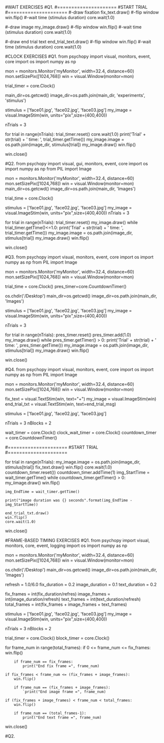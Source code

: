 #WAIT EXERCISES
#Q1.
#=====================
#START TRIAL
#===================== 
#-draw fixation
fix_text.draw()
#-flip window
win.flip()
#-wait time (stimulus duration)
core.wait(1.0)

#-draw image
my_image.draw()
#-flip window
win.flip()
#-wait time (stimulus duration)
core.wait(1.0)

#-draw end trial text
end_trial_text.draw()
#-flip window
win.flip()
#-wait time (stimulus duration)
core.wait(1.0)


#CLOCK EXERCISES
#Q1.
from psychopy import visual, monitors, event, core
import os
import numpy as np

mon = monitors.Monitor('myMonitor', width=32.4, distance=60)
mon.setSizePix([1024,768])
win = visual.Window(monitor=mon)

trial_timer = core.Clock()

main_dir=os.getcwd()
image_dir=os.path.join(main_dir, 'experiments', 'stimulus')

stimulus = ['face01.jpg', 'face02.jpg', 'face03.jpg']
my_image = visual.ImageStim(win, units="pix",size=(400,400))

nTrials = 3

for trial in range(nTrials):
    trial_timer.reset()
    core.wait(1.0)
    print('Trial' + str(trial) + ' time: ', trial_timer.getTime())
    my_image.image = os.path.join(image_dir, stimulus[trial])
    my_image.draw()
    win.flip()

win.close()

#Q2.
from psychopy import visual, gui, monitors, event, core
import os
import numpy as np
from PIL import Image

mon = monitors.Monitor('myMonitor', width=32.4, distance=60)
mon.setSizePix([1024,768])
win = visual.Window(monitor=mon)
main_dir=os.getcwd()
image_dir=os.path.join(main_dir, 'Images')

trial_time = core.Clock()

stimulus = ['face01.jpg', 'face02.jpg', 'face03.jpg']
my_image = visual.ImageStim(win, units="pix",size=(400,400))
nTrials = 3

for trial in range(nTrials):
    trial_timer.reset()
    my_image.draw()
    while trial_timer.getTime()<=1.0:
        print('Trial' + str(trial) + ' time: ', trial_timer.getTime())
    my_image.image = os.path.join(image_dir, stimulus[trial])
    my_image.draw()
    win.flip()

win.close()

#Q3.
from psychopy import visual, monitors, event, core
import os
import numpy as np
from PIL import Image

mon = monitors.Monitor('myMonitor', width=32.4, distance=60)
mon.setSizePix([1024,768])
win = visual.Window(monitor=mon)

trial_time = core.Clock()
pres_timer=core.CountdownTimer()

os.chdir('/Desktop')
main_dir=os.getcwd()
image_dir=os.path.join(main_dir, 'Images')

stimulus = ['face01.jpg', 'face02.jpg', 'face03.jpg']
my_image = visual.ImageStim(win, units="pix",size=(400,400))

nTrials = 3

for trial in range(nTrials):
    pres_timer.reset()
    pres_timer.add(1.0)
    my_image.draw()
    while pres_timer.getTimer() > 0:
        print('Trial' + str(trial) + ' time: ', pres_timer.getTime())
    my_image.image = os.path.join(image_dir, stimulus[trial])
    my_image.draw()
    win.flip()

win.close()

#Q4.
from psychopy import visual, monitors, event, core
import os
import numpy as np
from PIL import Image

mon = monitors.Monitor('myMonitor', width=32.4, distance=60)
mon.setSizePix([1024,768])
win = visual.Window(monitor=mon)

fix_text = visual.TextStim(win, text="+")
my_image = visual.ImageStim(win)
end_trial_txt = visual.TextStim(win, text=end_trial_msg)

stimulus = ['face01.jpg', 'face02.jpg', 'face03.jpg']

nTrials = 3
nBlocks = 2

wait_timer = core.Clock()
clock_wait_timer = core.Clock()
countdown_timer = core.CountdownTimer()

#=====================
#START TRIAL
#===================== 

for trial in range(nTrials):
    my_image.image = os.path.join(image_dir, stimulus[trial])
    fix_text.draw()
    win.flip()
    core.wait(1.0)
    countdown_timer.reset())
    countdown_timer.addTime(1)
    img_StartTime = wait_timer.getTime()
    while countdown_timer.getTimer() > 0:
        my_iimage.draw()
        win.flip()
        
    img_EndTime = wait_timer.getTime()
    
    print("image duration was {} seconds".format(img_EndTime - img_StartTime))
    
    end_trial_txt.draw()
    win.flip()
    core.wait(1.0)

win.close()

#FRAME-BASED TIMING EXERCISES 
#Q1.
from psychopy import visual, monitors, core, event, logging 
import os 
import numpy as np

mon = monitors.Monitor('myMonitor', width=32.4, distance=60)
mon.setSizePix([1024,768])
win = visual.Window(monitor=mon)

os.chdir('/Desktop')
main_dir=os.getcwd()
image_dir=os.path.join(main_dir, 'Images')

refresh = 1.0/6.0
fix_duration = 0.2
image_duration = 0.1
text_duration = 0.2

fix_frames = int(fix_duration/refres)
image_frames = int(image_duration/refresh)
text_frames = int(text_duration/refresh)
total_frames = int(fix_frames + image_frames + text_frames)

stimulus = ['face01.jpg', 'face02.jpg', 'face03.jpg']
my_image = visual.ImageStim(win, units="pix",size=(400,400))

nTrials = 3
nBlocks = 2

trial_timer = core.Clock()
block_timer = core.Clock()

for frame_num in range(total_frames):
    if 0 <= frame_num <= fix_frames:
        win.flip()
        
        if frame_num == fix_frames:
            print("End fix frame =", frame_num)
    
    if fix_frames < frame_num <= (fix_frames + image_frames):
        win.flip()
        
        if frame_num == (fix_frames + image_frames):
            `print("End image frame =", frame_num)
    
    if (fix_frames + image_frames) < frame_num < total_frames:
        win.flip()
        
        if frame_num == (total_frames-1):
            print("End text frame =", frame_num)

win.close()

#Q2.


